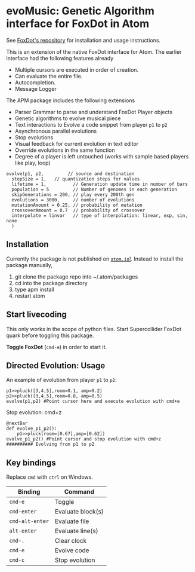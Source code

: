 # evoMusic: Genetic Algorithm interface for FoxDot in Atom

See [FoxDot's repository](https://github.com/Qirky/FoxDot) for installation and usage instructions.

This is an extension of the native FoxDot interface for Atom. The earlier interface had the following features already

- Multiple cursors are executed in order of creation.
- Can evaluate the entire file.
- Autocompletion.
- Message Logger

 The APM package includes the following extensions

- Parser Grammar to parse and understand FoxDot Player objects
- Genetic algorithms to evolve musical piece
- Text interactions to Evolve a code snippet from player `p1` to `p2`
- Asynchronous parallel evolutions
- Stop evolutions
- Visual feedback for current evolution in text editor
- Override evolutions in the same function
- Degree of a player is left untouched (works with sample based players like play, loop)

```
evolve(p1, p2,         // source and destination
  stepSize = 1,   // quantization steps for values
  lifetime = 1,          // Generation update time in number of bars
  population = 5         // Number of genomes in each generation
  skipGenerations = 200, // play every 200th gen
  evolutions = 3000,     // number of evolutions
  mutationAmount = 0.25, // probability of mutation
  crossoverAmount = 0.7  // probability of crossover
  interpolate = linvar   // type of interpolation: linear, exp, sin, none
  )
```

## Installation
Currently the package is not published on [`atom.io`!](https://atom.io/packages). Instead to install the package manually,

1. git clone the package repo into ~/.atom/packages
2. cd into the package directory
3. type apm install
4. restart atom

## Start livecoding

This only works in the scope of python files. Start Supercollider FoxDot quark before toggling this package.

**Toggle FoxDot** (`cmd-e`) in order to start it.

## Directed Evolution: Usage
An example of evolution from player `p1` to `p2`:

```
p1>>pluck([3,4,5],room=0.1, amp=0.2)
p2>>pluck([3,4,5],room=0.8, amp=0.5)
evolve(p1,p2) #Point cursor here and execute evolution with cmd+e
```

Stop evolution: cmd+z
```
@nextBar
def evolve_p1_p2():
	p1>>pluck(room=[0.67],amp=[0.62])
evolve_p1_p2() #Point cursor and stop evolution with cmd+z
########## Evolving from p1 to p2
```

## Key bindings
Replace `cmd` with `ctrl` on Windows.

| Binding | Command |
| - | - |
| `cmd-e` | Toggle |
| `cmd-enter` | Evaluate block(s) |
| `cmd-alt-enter` | Evaluate file |
| `alt-enter` | Evaluate line(s) |
| `cmd-.` | Clear clock |
| `cmd-e` | Evolve code
| `cmd-c` | Stop evolution
